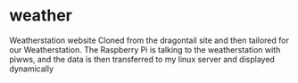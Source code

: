 # weather
Weatherstation website
Cloned from the dragontail site and then tailored for our Weatherstation. The Raspberry Pi is talking to the weatherstation with piwws,
and the data is then transferred to my linux server and displayed dynamically 
